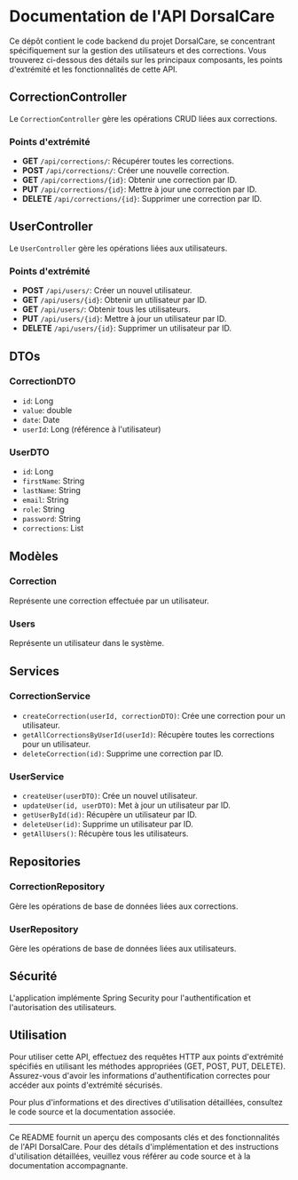 # Documentation de l'API DorsalCare

Ce dépôt contient le code backend du projet DorsalCare, se concentrant spécifiquement sur la gestion des utilisateurs et des corrections. Vous trouverez ci-dessous des détails sur les principaux composants, les points d'extrémité et les fonctionnalités de cette API.

## CorrectionController

Le `CorrectionController` gère les opérations CRUD liées aux corrections.

### Points d'extrémité

- **GET** `/api/corrections/`: Récupérer toutes les corrections.
- **POST** `/api/corrections/`: Créer une nouvelle correction.
- **GET** `/api/corrections/{id}`: Obtenir une correction par ID.
- **PUT** `/api/corrections/{id}`: Mettre à jour une correction par ID.
- **DELETE** `/api/corrections/{id}`: Supprimer une correction par ID.

## UserController

Le `UserController` gère les opérations liées aux utilisateurs.

### Points d'extrémité

- **POST** `/api/users/`: Créer un nouvel utilisateur.
- **GET** `/api/users/{id}`: Obtenir un utilisateur par ID.
- **GET** `/api/users/`: Obtenir tous les utilisateurs.
- **PUT** `/api/users/{id}`: Mettre à jour un utilisateur par ID.
- **DELETE** `/api/users/{id}`: Supprimer un utilisateur par ID.

## DTOs

### CorrectionDTO

- `id`: Long
- `value`: double
- `date`: Date
- `userId`: Long (référence à l'utilisateur)

### UserDTO

- `id`: Long
- `firstName`: String
- `lastName`: String
- `email`: String
- `role`: String
- `password`: String
- `corrections`: List<CorrectionDTO>

## Modèles

### Correction

Représente une correction effectuée par un utilisateur.

### Users

Représente un utilisateur dans le système.

## Services

### CorrectionService

- `createCorrection(userId, correctionDTO)`: Crée une correction pour un utilisateur.
- `getAllCorrectionsByUserId(userId)`: Récupère toutes les corrections pour un utilisateur.
- `deleteCorrection(id)`: Supprime une correction par ID.

### UserService

- `createUser(userDTO)`: Crée un nouvel utilisateur.
- `updateUser(id, userDTO)`: Met à jour un utilisateur par ID.
- `getUserById(id)`: Récupère un utilisateur par ID.
- `deleteUser(id)`: Supprime un utilisateur par ID.
- `getAllUsers()`: Récupère tous les utilisateurs.

## Repositories

### CorrectionRepository

Gère les opérations de base de données liées aux corrections.

### UserRepository

Gère les opérations de base de données liées aux utilisateurs.

## Sécurité

L'application implémente Spring Security pour l'authentification et l'autorisation des utilisateurs.

## Utilisation

Pour utiliser cette API, effectuez des requêtes HTTP aux points d'extrémité spécifiés en utilisant les méthodes appropriées (GET, POST, PUT, DELETE). Assurez-vous d'avoir les informations d'authentification correctes pour accéder aux points d'extrémité sécurisés.

Pour plus d'informations et des directives d'utilisation détaillées, consultez le code source et la documentation associée.

---

Ce README fournit un aperçu des composants clés et des fonctionnalités de l'API DorsalCare. Pour des détails d'implémentation et des instructions d'utilisation détaillées, veuillez vous référer au code source et à la documentation accompagnante.
